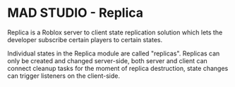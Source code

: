# MAD STUDIO - Replica

Replica is a Roblox server to client state replication solution which lets the developer subscribe certain players to certain states.

Individual states in the Replica module are called "replicas". Replicas can only be created and changed server-side, both server
and client can connect cleanup tasks for the moment of replica destruction, state changes can trigger listeners on the client-side.